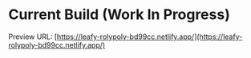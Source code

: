 # Current Build (Work In Progress)

Preview URL: [https://leafy-rolypoly-bd99cc.netlify.app/](https://leafy-rolypoly-bd99cc.netlify.app/)